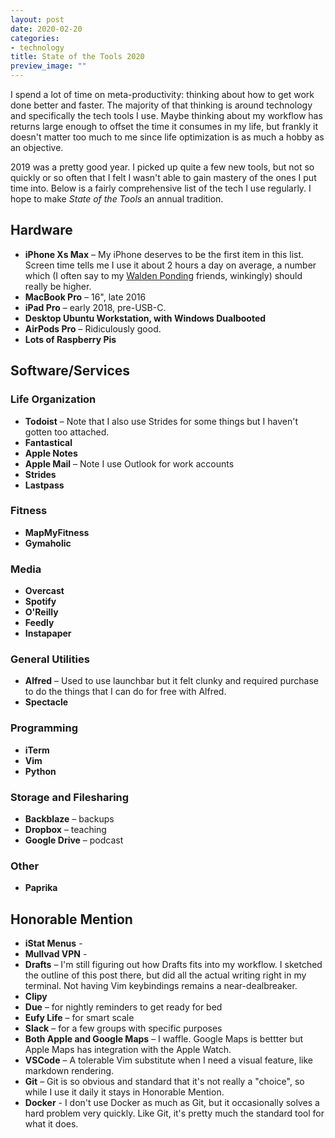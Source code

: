 ```yaml
---
layout: post
date: 2020-02-20
categories:
- technology
title: State of the Tools 2020
preview_image: ""
---
```


I spend a lot of time on meta-productivity: thinking about how to get work done better and faster.
The majority of that thinking is around technology and specifically the tech tools I use.
Maybe thinking about my workflow has returns large enough to offset the time it consumes in my life, but frankly it doesn't matter too much to me since life optimization is as much a hobby as an objective.
<!--more-->
2019 was a pretty good year. I picked up quite a few new tools, but not so quickly or so often that I felt I wasn't able to gain mastery of the ones I put time into.
Below is a fairly comprehensive list of the tech I use regularly.
I hope to make *State of the Tools* an annual tradition.

## Hardware
- **iPhone Xs Max** – My iPhone deserves to be the first item in this list. Screen time tells me I use it about 2 hours a day on average, a number which (I often say to my [Walden Ponding](https://breakingsmart.substack.com/p/against-waldenponding) friends, winkingly) should really be higher.
- **MacBook Pro** – 16", late 2016
- **iPad Pro** – early 2018, pre-USB-C.
- **Desktop Ubuntu Workstation, with Windows Dualbooted**
- **AirPods Pro** – Ridiculously good.
- **Lots of Raspberry Pis**

## Software/Services

### Life Organization
- **Todoist** – Note that I also use Strides for some things but I haven't gotten too attached.
- **Fantastical**
- **Apple Notes**
- **Apple Mail** – Note I use Outlook for work accounts
- **Strides**
- **Lastpass**

### Fitness
- **MapMyFitness**
- **Gymaholic**

### Media
- **Overcast**
- **Spotify**
- **O'Reilly**
- **Feedly**
- **Instapaper**

### General Utilities
- **Alfred** – Used to use launchbar but it felt clunky and required purchase to do the things that I can do for free with Alfred.
- **Spectacle**

### Programming
- **iTerm**
- **Vim**
- **Python**

### Storage and Filesharing
- **Backblaze** – backups
- **Dropbox** – teaching
- **Google Drive** – podcast

### Other
- **Paprika**

## Honorable Mention
- **iStat Menus** - 
- **Mullvad VPN** - 
- **Drafts** – I'm still figuring out how Drafts fits into my workflow. I sketched the outline of this post there, but did all the actual writing right in my terminal. Not having Vim keybindings remains a near-dealbreaker.
- **Clipy**
- **Due** – for nightly reminders to get ready for bed
- **Eufy Life** – for smart scale
- **Slack** – for a few groups with specific purposes
- **Both Apple and Google Maps** – I waffle. Google Maps is bettter but Apple Maps has integration with the Apple Watch.
- **VSCode** – A tolerable Vim substitute when I need a visual feature, like markdown rendering.
- **Git** – Git is so obvious and standard that it's not really a "choice", so while I use it daily it stays in Honorable Mention.
- **Docker** - I don't use Docker as much as Git, but it occasionally solves a hard problem very quickly. Like Git, it's pretty much the standard tool for what it does.
